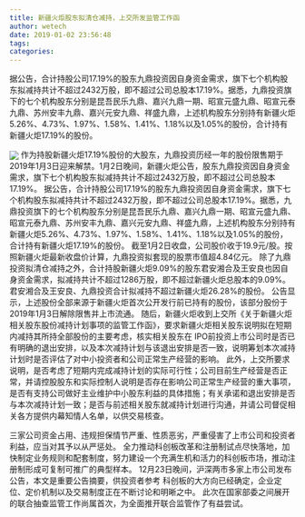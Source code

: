 ```yaml
---
title: 新疆火炬股东拟清仓减持，上交所发监管工作函
author: wetech
date: 2019-01-02 23:56:48
tags: 
categories: 
---
```

据公告，合计持股公司17.19%的股东九鼎投资因自身资金需求，旗下七个机构股东拟减持共计不超过2432万股，即不超过公司总股本17.19%。据悉，九鼎投资旗下的七个机构股东分别是昆吾民乐九鼎、嘉兴九鼎一期、昭宣元盛九鼎、昭宣元泰九鼎、苏州安丰九鼎、嘉兴元安九鼎、祥盛九鼎，上述机构股东分别持有新疆火炬5.26%、4.73%、1.97%、1.58%、1.41%、1.18%以及1.05%的股份，合计持有新疆火炬17.19%的股份。
<!-- more -->
<img align="center" border="0" src="https://imgcdn.yicai.com/uppics/images/2019/01/4a0a212961142477f5726778e9811199.jpg" />
作为持股新疆火炬17.19%股份的大股东，九鼎投资历经一年的股份限售期于2019年1月3日迎来解禁。1月2日晚间，新疆火炬公告，股东九鼎投资因自身资金需求，旗下七个机构股东拟减持共计不超过2432万股，即不超过公司总股本17.19%。
据公告，合计持股公司17.19%的股东九鼎投资因自身资金需求，旗下七个机构股东拟减持共计不超过2432万股，即不超过公司总股本17.19%。据悉，九鼎投资旗下的七个机构股东分别是昆吾民乐九鼎、嘉兴九鼎一期、昭宣元盛九鼎、昭宣元泰九鼎、苏州安丰九鼎、嘉兴元安九鼎、祥盛九鼎，上述机构股东分别持有新疆火炬5.26%、4.73%、1.97%、1.58%、1.41%、1.18%以及1.05%的股份，合计持有新疆火炬17.19%的股份。
截至1月2日收盘，公司股价收于19.9元/股。按照新疆火炬最新收盘价计算，九鼎投资拟套现的股票市值超4.84亿元。
除了九鼎投资拟清仓减持之外，合计持股新疆火炬9.09%的股东君安湘合及王安良也因自身资金需求，拟减持共计不超过1286万股，即不超过新疆火炬总股本的9.09%。君安湘合及王安良、九鼎投资合计拟减持不超过新疆火炬26.28%的股份。
公告显示，上述股份全部来源于新疆火炬首次公开发行前已持有的股份，该部分股份于2019年1月3日解除限售并上市流通。
随后，新疆火炬收到上交所《关于新疆火炬相关股东股份减持计划事项的监管工作函》，要求新疆火炬相关股东说明拟在短期内减持其所持全部股份的主要考虑，核实相关股东在 IPO前投资上市公司时是否已有明确的退出安排，以及本次减持计划与该退出安排是否一致，说明筹划本次减持计划时是否评估了对中小投资者和公司正常生产经营的影响。
此外，上交所要求说明，是否考虑了短期内完成减持计划的实际可行性；公司目前生产经营是否正常，并请控股股东和实际控制人说明是否存在影响公司正常生产经营的重大事项，是否有支持公司做好主业维护中小股东利益的具体措施；有关承诺和退出安排是否与本次减持计划一致；是否与前述相关股东就减持计划进行沟通，并请公司督促相关各方提供内幕知情人名单，以供交易核查。
 
 
三家公司资金占用、违规担保情节严重、性质恶劣，严重侵害了上市公司和投资者利益，应当对其予以从严惩处。
全力推动科创板改革和注册制试点尽快落地，加快制定业务规则和配套制度，努力建设一个充满生机和活力的科创板市场，推动注册制形成可复制可推广的典型样本。
12月23日晚间，沪深两市多家上市公司发布公告，本文是重要公告摘要，供投资者参考
科创板的大方向已经确定，企业定位、定价机制以及交易制度正在不断讨论和明晰之中。
此次在国家部委之间展开的联合抽查监管工作尚属首次，为全面推开联合监管作了有益尝试。
